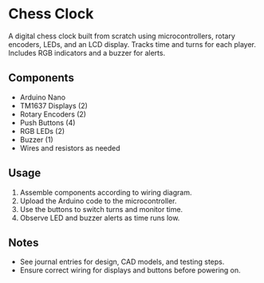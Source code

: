 # Chess Clock

A digital chess clock built from scratch using microcontrollers, rotary encoders, LEDs, and an LCD display. Tracks time and turns for each player. Includes RGB indicators and a buzzer for alerts.

## Components
- Arduino Nano
- TM1637 Displays (2)
- Rotary Encoders (2)
- Push Buttons (4)
- RGB LEDs (2)
- Buzzer (1)
- Wires and resistors as needed

## Usage
1. Assemble components according to wiring diagram.
2. Upload the Arduino code to the microcontroller.
3. Use the buttons to switch turns and monitor time. 
4. Observe LED and buzzer alerts as time runs low.

## Notes
- See journal entries for design, CAD models, and testing steps.
- Ensure correct wiring for displays and buttons before powering on.
